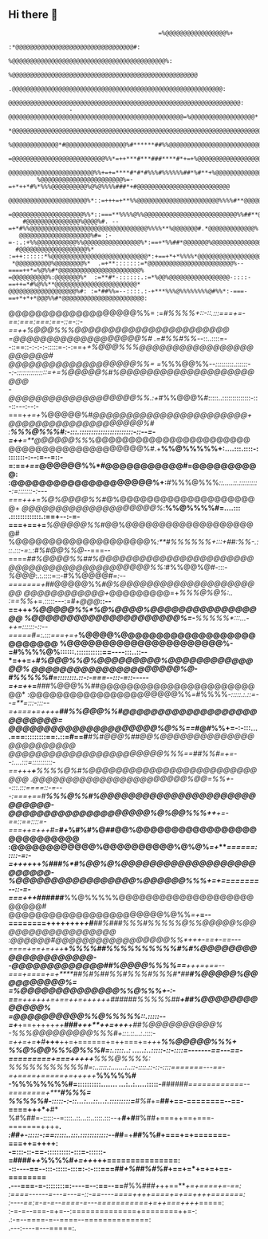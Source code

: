 ## Hi there 👋

<!--
**AsymptoticAstronaut/AsymptoticAstronaut** is a ✨ _special_ ✨ repository because its `README.md` (this file) appears on your GitHub profile.

Here are some ideas to get you started:

- 🔭 I’m currently working on ...
- 🌱 I’m currently learning ...
- 👯 I’m looking to collaborate on ...
- 🤔 I’m looking for help with ...
- 💬 Ask me about ...
- 📫 How to reach me: ...
- 😄 Pronouns: ...
- ⚡ Fun fact: ...
-->

                                              =%@@@@@@@@@@@@@@@@@%+                                              
                                      :*@@@@@@@@@@@@@@@@@@@@@@@@@@@@@@@@@#:                                      
                                  %@@@@@@@@@@@@@@@@@@@@@@@@@@@@@@@@@@@@@@@@@@@%:                                 
                              %@@@@@@@@@@@@@@@@@@@@@@@@@@@@@@@@@@@@@@@@@@@@@@@@@@@@                              
                          .@@@@@@@@@@@@@@@@@@@@@@@@@@@@@@@@@@@@@@@@@@@@@@@@@@@@@@@@@@@:                          
                        @@@@@@@@@@@@@@@@@@@@@@@@@@@@@@@@@@@@@@@@@@@@@@@@@@@@@@@@@@@@@@@@@:                       
                     -@@@@@@@@@@@@@@@@@@@@@@@@@@@@@@@@@@@@@@@@@@@@@@@@@=%@@@@@@@@@@@@@@@@@@*                     
                   *@@@@@@@@@@@@@@@@@@@@@@@@@@@@@@@@@@@@@@@@@@@@@@@@@@@@@@@@@@@@@@@@@@@@@@@@@%                   
                 %@@@@@@@@@@@@@*#@@@@@@@@@@@@@@@@@%#******##%%@@@@@@@@@@@@@@@@@@@@@@@@@@@@@@@@@%                 
               =@@@@@@@@@@@@@@@@@@@@@@@@@@%%*=++***#***###****#*+=+%@@@@@@@@@@@@@@@@@@@@@@@@@@@@@*               
              @@@@@@@@@@@@@@@@@@@@@@@@%%+=+=****#*#*#%%%#%%%%%%##*%#**+%@@@@@@@@@@@@@@@@@@@@@@@@@@@:             
            %@@@@@@@@@@@@@@@@@@@@@@@%=-=+*++*#%*%%%@@@@@@@@@@%@%@%%%%###*+#@@@@@@@@@@@@@@@@@@@@@@@@@@            
           @@@@@@@@@@@@@@@@@@@@@@%*::=+++=+**%%@@@@@@@@@@@@@@@@@@@@@@@%%%%#**@@@@@@@@@@@@@@@@@@@@@@@@@:          
         =@@@@@@@@@@@@@@@@@@@@%%*::===**%%%%@%%@@@@@@@@@@@@@@@@@@@@@@@@@@%%##**@@@@@@@@@@%@@@@@@@@@@@@@*         
        #@@@@@@@@@@@@@@@%@@@@%#. --=+*#%%@@@@@@@@@@@@@@@@@@@@@@@@@@@@@@@@@%%%%**%@@@@@@@#.*@@@@@@@@@@@@@%        
       @@@@@@@@@@@@@@@@@@@@%#= :-=-:.:+%%@@@@@@@@@@@%%@@@@@@@@@@@@@@@@%*:==+*%%##*@@@@@@@%@@@@@@@@@@@@@@@@       
      #@@@@@@@@@@@@@@@@@@@%*  :=++::::::*%@@@@@@@@@@@@@@@@@@@@@@@@@@@*:+==+*+*%%%%*@@@@@@@@@@@@@@@@@@@@@@@@      
     *@@@@@@@@@@%@@@@@@@@%*  .=+**:::::::=*@@@@@@@@@@@@@@@@@@@@@@@@%--====++*=%@%%#*@@@@@@@@@@@@@@@@@@@@@@@%     
    =@@@@@@@@@@%:@@@@@@@%*  :=**#*-::::::.:=*%@@%@@@@@@@@@@@@@@@@@-::::-==++=*#%@%%**@@@@@@@@@@@@@@@@@@@@@@@*    
    @@@@@@@@@@@@@@@@@@@%#: :=*##%%=--::::.:-+***%%%@%%%%%%%%@#%%*:-===-==+*+*+*@@@%%#*@@@@@@@@@@@@@@@@@@@@@@@:   
   @@@@@@@@@@@@@@@@@@@%%= :=*#%%%%+::-::.:::===+=-==:===:===:==-::=-::-==++****%@@@%%*%@@@@@@@@@@@@@@@@@@@@@@@   
  =@@@@@@@@@@@@@@@@@@@%# .=*#%%#%%*--::..::::=--::==::-:-:-:-:::::=-:-:==+***+*%@@@%%%*@@@@@@@@@@@@@@@@@@@@@@@#  
  @@@@@@@@@@@@@@@@@@@%%= =*%%%@@%%*--:::::::::.::::::--:-:::::::::::::::=***+=*%@@@@@%#%@@@@@@@@@@@@@@@@@@@@@@@  
 -@@@@@@@@@@@@@@@@@@@%%.:+*#%%@@@%#:::::..::::::::::::::-::-::---:--:-===+*+=+*%@@@@@%#*@@@@@@@@@@@@@@@@@@@@@@@+ 
 @@@@@@@@@@@@@@@@@@@@%# :**%%%@%%%#:-:::.:::::::::::::::::::::::-::--=-=++**=**@@@@@@%%*%@@@@@@@@@@@@@@@@@@@@@@@ 
 @@@@@@@@@@@@@@@@@@@@%#.+**%%@%%%%%+:....:::.::::-::::::::-:--:=--=::-=:==*+==*@@@@@@%%*#@@@@@@@@@@@#=@@@@@@@@@@:
:@@@@@@@@@@@@@@@@@@@@%+:**#%%%@%%%*::.....::.:::::::::-:=:::::::-:---===+++*=*%@%@@@@%%*#@%@@@@@@@@@@@@@@@@@@@@@+
*@@@@@@@@@@@@@@@@@@@@%*:**%%@%%%%#=....::: .:::::::::::::.:==+--:-=-===+==+=***%@@@@@%%*#@@%@@@@@@@@@@@@@@@@@@@@#
%@@@@@@@@@@@@@@@@@@@@%*:**#%%%%%%+:::+##:%%-.:::.:::-=:.:#%#@@%%@*--===--====*##%@@@@%%##%@@@@@@@@@@@@@@@@@@@@@@@
@@@@@@@@@@@@@@@@@@@@@%%:*#%%@@%@#-:::-*%@@@*:.:.::::=::-#%%@@@@#*=:--=======+*##@@@@@%%*#@%@@@@@@@@@@@@@@@@@@@@@@
@@@@@@@@@@@@+*@@@@@@@@@=+*%%%@%@%:.. :==%%*+=.:::::---:=#*+@@@***::--==+++*****%@@@@@%%*%@%@@@@%@@@@@@@@@@@@@@@@@
%@@@@@@@@@@@@@@@@@@@@@%=-**%%%%%*:::...-++=::::::-::--====**=#=:.:::===+=+*****%@@@@%@**@@@@@@@@@@@@@@@@@@@@@@@@@
%@@@@@@@@@@@@@@@@@@@@@@%-=#%%%%@%::::::.:::::::::::==----:::..::--*=++=**+****#%@@@%%@*%@@@@@@@@@%@@@@@@@@@@@@@@%
*@@@@@@@@@@@@@@@@@@@@@%@*-#%%%%%#=::::::::.::-:-===--:::-=::-----=+=+*+=***##*#%@@@%%##@@@@@@@@@@@@@@@@@@@@@@@@@*
:@@@@@@@@@@@@@@@@@@@@@@%%*=*#%%%%*-:::::.:.::=--=**=:::-:::--=+===+=++++****##%%@@@%%#@@@@@@@@@@@@@@@@@@@@@@@@@@=
 @@@@@@@@@@@@@@@@@@@@@%@%%==*#@#%%+=-:-:::....===:::::::::==:.::=#==****#***#%#@@@%##@@%@@@@@@@@@@@@@@@@@@@@@@@@ 
 @@@@@@@@@@@@@@@@@@@@@@@%%%==##%%#=+=--:....:::=::::::::::-==+*++******+***%*%%%@%#%@@@@@@@@@@@@@@@@@@@@@@@@@@@@ 
 .@@@@@@@@@@@@@@@@@@@@@@@%@@*=**%%**+--:::.:::====::-=---:===+=*=#*********%%%@%%#%@@@@@@@@@@@@@@@@@@@@@@@@@@@@- 
  @@@@@@@@@@@@@@@@@@@@%@%@@%%%++*****+=-==::==::::=-===++=++*+#=*****#*+*%#%#%@##@@%@@@@@@@@@@@@@@@@@@@@@@@@@@@  
  :@@@@@@@@@@@@%@@@@@@@@@@%@%@%*=+****======:::::-=:-=++++*++***********%###%*#%@@%@%@@@@@@@@@@@@@@@@@@@@@@@@@-  
   %@@@@@@@@@@@@@@@@@%@@@@@@%%%+**=+=*=======--::-=-===+*+**+*****#*#*####**%%@%%%%%@@@@@@@@@@@@@@@@@@@@@@@@@#   
    @@@@@@@@@@@@@@@@@@@@@@@%@%%*=+***=--========++++++++*****+#**##%#**##%%%#%%%%%@%%@@@@@%@@@@@@@@@@@@@@@@@@    
    :@@@@@@#@@@@@@@@@@@@@@@@@%%*+++-==+**-==---====+==+=+++***+*****%%%%##%%%%%%%%%%#%#%@@@@@@@@@@@@@@@@@@@@-    
     -@@@@@@@@@@@@@##%@@@@%%%%==**+++=+==--===+**====+=+****##%#%**##%%#%%%#%%%#*##*****#%@@@@@%@@@@@@@@@@%=     
      =%@@@@@@@@@@@@@@%%@%%%+-:-==***=++++++=+==++=++*+*++**+*##*####%*%%%%#*#*******+***##%@@@@@@@@@@@@@%*      
       =@@@@@@@@@@%%@%%%%%*::.:::::--=+***+==+++++*++*************#*##*+***++**++=+++****+*##%@@@@@@@@@@%*       
        -%%%@@@@@@@@@%%%#+:::.::...:.::::-=++=+=***+***#***+++**++=+======+=++===+=*++*+******%%@@@@@%%%+        
          %%@%@@%%%@%%%#=:.::::..: .....:..:::::-::-::::=-------==---==-=========+===++++*+****%%%@%%%%:         
           %%%%%%%%%%%#=:..::::.:.......:..::-::::.::-::-::::=======---==-=+====+=====+=+++++***%%%%%#           
            -%%%%%%%%#=::::::::::....... ...:..:.....:::::-**######*============--========+*****#%%%=            
              *%%%%%#*-:::::-:-::...:...::...:.:::::::::=**#%#*+=**##+==-========--==-====+++*+**#*              
                %#%##=-:::::--=::::..::...::..::::.:::--+***#*+#**#%##+===++==+===-=======++++***.               
                 :##+-:::::-:==:::::..:::.::::::::::::--*##**=+**##%%#+===+=+=======-===++=++++:                 
                    -=:::-::-==-::::::::::-:::=-::::::-=####+*+*%%%%#*+=++*+++===============:                   
                      -::----==--:::-:::::-:::=:-:-:::===##*+%##%#%#*+==+=*+=+=+==-========                      
                        .---===-=-::::::::=:----=--:==--==**#%%###*+*++==***+=+====+=-==:                        
                           :====------=---=---=-::-==----====++++====+=+==++++=======:                           
                              :----==:=-=-=--====-=---===========+=++===++++*=====:                              
                                  :-=-=--===-=+=--:==============+========++=-:                                  
                                       .:-=--====-=--====--==============:                                       
                                               .---:----=---=====:.                                              
